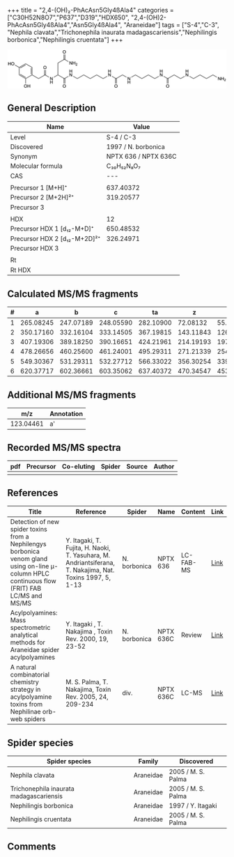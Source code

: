 +++
title = "2,4-(OH)₂-PhAcAsn5Gly4ßAla4"
categories = ["C30H52N8O7","P637","D319","HDX650",
"2,4-(OH)2-PhAcAsn5Gly4ßAla4","Asn5Gly4ßAla4",
"Araneidae"]
tags = ["S-4","C-3",
"Nephila clavata","Trichonephila inaurata madagascariensis","Nephilingis borbonica","Nephilingis cruentata"]
+++

![](/img/2-4-OH2-PhAcAsn5Gly4bAla4.png)

## General Description

| Name                         | Value                |
|------------------------------|----------------------|
| Level                        | S-4 / C-3                    |
| Discovered                   | 1997 / N. borbonica  |
| Synonym                      | NPTX 636 / NPTX 636C |
| Molecular formula            | C₃₀H₅₂N₈O₇           |
| CAS                          | ---                  |
|                              |                      |
| Precursor 1 [M+H]⁺           | 637.40372            |
| Precursor 2 [M+2H]²⁺         | 319.20577            |
| Precursor 3                  |                      |
|                              |                      |
| HDX                          | 12                   |
| Precursor HDX 1 [d₁₂-M+D]⁺   | 650.48532            |
| Precursor HDX 2 [d₁₂-M+2D]²⁺ | 326.24971            |
| Precursor HDX 3              |                      |
|                              |                      |
| Rt                           |                      |
| Rt HDX                       |                      |

## Calculated MS/MS fragments

| # | a         | b         | c         | ta        | z         | y         | tz        |
|---|-----------|-----------|-----------|-----------|-----------|-----------|-----------|
| 1 | 265.08245 | 247.07189 | 248.05590 | 282.10900 | 72.08132  | 55.05477  | 89.10787  |
| 2 | 350.17160 | 332.16104 | 333.14505 | 367.19815 | 143.11843 | 126.09188 | 160.14498 |
| 3 | 407.19306 | 389.18250 | 390.16651 | 424.21961 | 214.19193 | 197.16538 | 231.21848 |
| 4 | 478.26656 | 460.25600 | 461.24001 | 495.29311 | 271.21339 | 254.18684 | 288.23994 |
| 5 | 549.30367 | 531.29311 | 532.27712 | 566.33022 | 356.30254 | 339.27599 | 373.32909 |
| 6 | 620.37717 | 602.36661 | 603.35062 | 637.40372 | 470.34547 | 453.31892 | 487.37202 |

## Additional MS/MS fragments

| m/z       | Annotation |
|-----------|------------|
| 123.04461 | a'         |

## Recorded MS/MS spectra

| pdf | Precursor | Co-eluting | Spider | Source | Author |
|-----|-----------|------------|--------|--------|--------|
|     |           |            |        |        |        |

## References

| Title                                                                                                                                          | Reference                                                                                                 | Spider       | Name      | Content   | Link                                                                                                              |
|------------------------------------------------------------------------------------------------------------------------------------------------|-----------------------------------------------------------------------------------------------------------|--------------|-----------|-----------|-------------------------------------------------------------------------------------------------------------------|
| Detection of new spider toxins from a Nephilengys borbonica venom gland using on-line µ-column HPLC continuous flow (FRIT) FAB LC/MS and MS/MS | Y. Itagaki, T. Fujita, H. Naoki, T. Yasuhara, M. Andriantsiferana, T. Nakajima, Nat. Toxins 1997, 5, 1-13 | N. borbonica | NPTX 636  | LC-FAB-MS | [Link](https://onlinelibrary.wiley.com/doi/abs/10.1002/%28SICI%29%281997%295%3A1%3C1%3A%3AAID-NT1%3E3.0.CO%3B2-8) |
| Acylpolyamines: Mass spectrometric analytical methods for Araneidae spider acylpolyamines                                                      | Y. Itagaki , T. Nakajima , Toxin Rev. 2000, 19, 23-52                                                     | N. borbonica | NPTX 636C | Review    | [Link](https://www.tandfonline.com/doi/abs/10.1081/TXR-100100314)                                                 |
| A natural combinatorial chemistry strategy in acylpolyamine toxins from Nephilinae orb-web spiders                                             | M. S. Palma, T. Nakajima, Toxin Rev. 2005, 24, 209-234                                                    | div.         | NPTX 636C | LC-MS     | [Link](https://www.tandfonline.com/doi/abs/10.1081/TXR-200057857)                                                 |

## Spider species

| Spider species                    | Family    | Discovered         |
|-----------------------------------|-----------|--------------------|
| Nephila clavata                   | Araneidae | 2005 / M. S. Palma |
| Trichonephila inaurata madagascariensis | Araneidae | 2005 / M. S. Palma |
| Nephilingis borbonica             | Araneidae | 1997 / Y. Itagaki  |
| Nephilingis cruentata             | Araneidae | 2005 / M. S. Palma |

## Comments